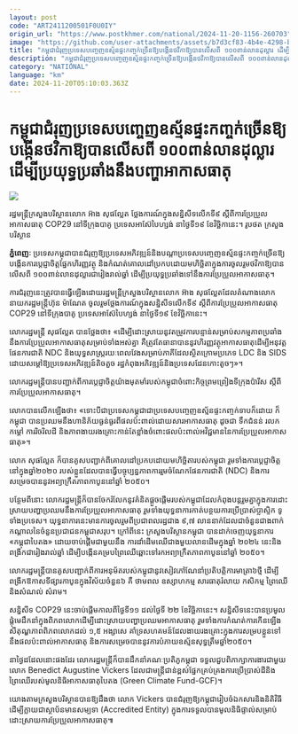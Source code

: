 ```yaml
---
layout: post
code: "ART2411200501F0U0IY"
origin_url: "https://www.postkhmer.com/national/2024-11-20-1156-260703"
image: "https://github.com/user-attachments/assets/b7d3cf83-4b4e-4298-bd40-41596a6d49b6"
title: "កម្ពុជា​ជំរុញ​ប្រទេស​បញ្ចេញ​ឧស្ម័ន​ផ្ទះ​កញ្ចក់​ច្រើន​ឱ្យ​បង្កើន​ថវិកា​ឱ្យ​បាន​លើស​ពី ១០០​ពាន់​លាន​ដុល្លារ ដើម្បីប្រយុទ្ធ​ប្រឆាំង​នឹង​បញ្ហា​អាកាសធាតុ"
description: "​​កម្ពុជា​ជំរុញ​ប្រទេស​បញ្ចេញ​ឧស្ម័ន​ផ្ទះ​កញ្ចក់​ច្រើន​ឱ្យ​បង្កើន​ថវិកា​ឱ្យ​បាន​លើស​ពី ១០០​ពាន់​លាន​ដុល្លារ ដើម្បីប្រយុទ្ធ​ប្រឆាំង​នឹង​បញ្ហា​អាកាសធាតុ​"
category: "NATIONAL"
language: "km"
date: 2024-11-20T05:10:03.363Z
---
```


# កម្ពុជា​ជំរុញ​ប្រទេស​បញ្ចេញ​ឧស្ម័ន​ផ្ទះ​កញ្ចក់​ច្រើន​ឱ្យ​បង្កើន​ថវិកា​ឱ្យ​បាន​លើស​ពី ១០០​ពាន់​លាន​ដុល្លារ ដើម្បីប្រយុទ្ធ​ប្រឆាំង​នឹង​បញ្ហា​អាកាសធាតុ

![](https://github.com/user-attachments/assets/cf9bb231-fa24-4261-ac7b-0527b8ea18b3)

រដ្ឋមន្ត្រី​ក្រសួង​បរិស្ថានលោក អ៊ាង សុផល្លែត​ ​ថ្លែង​ការណ៍​ក្នុង​សន្និសីទ​លើក​ទី៩ ស្តីពី​ការ​ប្រែប្រួល​អាកាសធាតុ COP29 នៅទីក្រុង​បាគូ ប្រទេស​អាស៊ែបៃហ្សង់ នា​ថ្ងៃទី​១៩ ខែ​វិច្ឆិកា​នេះ។ រូបថត ក្រសួង​បរិស្ថាន

**ភ្នំពេញៈ** ប្រទេស​កម្ពុជា​បាន​ជំរុញ​ឱ្យ​ប្រទេស​អភិវឌ្ឍន៍​និង​បណ្តា​ប្រទេស​បញ្ចេញ​ឧស្ម័ន​ផ្ទះ​កញ្ចក់​ច្រើន​ឱ្យ​បង្កើន​ការ​ប្តេជ្ញា​ចិត្ត​ផ្នែក​ហិរញ្ញ​វត្ថុ និង​កំណត់​គោលដៅ​ប្រកប​ដោយ​មហិច្ឆិតា​ក្នុង​ការ​ចូលរួម​ថវិកា​ឱ្យ​បាន​លើស​ពី ១០០​ពាន់​លាន​ដុល្លារ​ជា​រៀងរាល់​ឆ្នាំ ដើម្បី​ប្រយុទ្ធ​ប្រឆាំង​ទៅ​នឹង​ការ​ប្រែប្រួល​អាកាសធាតុ។

ការ​ជំរុញ​នេះ​ត្រូវ​បាន​ធ្វើឡើង​ដោយ​រដ្ឋមន្ត្រី​ក្រសួង​បរិស្ថានលោក អ៊ាង សុផល្លែត​ ដែល​តំណាង​លោកនាយក​រដ្ឋមន្រ្តី​ហ៊ុន ម៉ាណែត ចូលរួម​ថ្លែង​ការណ៍​ក្នុង​សន្និសីទ​លើក​ទី៩ ស្តីពី​ការ​ប្រែប្រួល​អាកាសធាតុ COP29 នៅទីក្រុង​បាគូ ប្រទេស​អាស៊ែបៃហ្សង់ នា​ថ្ងៃទី​១៩ ខែ​វិច្ឆិកា​នេះ។

លោក​រដ្ឋមន្រ្តី​ សុផល្លែត បាន​ថ្លែង​ថា៖ «ដើម្បី​ដោះស្រាយ​នូវ​តម្រូវ​ការ​បន្ទាន់​សម្រាប់​សកម្មភាព​ប្រឆាំង​នឹងការ​ប្រែប្រួល​អាកាសធាតុ​សម្រាប់​ទាំងអស់​គ្នា គឺ​ត្រូវ​តែ​ធានា​បាន​នូវ​ហិរញ្ញ​វត្ថុ​អាកាសធាតុ​ដើម្បី​អនុវត្ត​ផែនការ​ជាតិ NDC និង​យុទ្ធសាស្ត្រ​រយៈពេលវែង​សម្រាប់​ភាគី​ដែល​ស្ថិត​ក្រោម​ប្រភេទ LDC និង SIDS ដោយសម្តៅ​ឱ្យ​ប្រទេស​អភិវឌ្ឍន៍​តិចតួច រដ្ឋ​កំពុង​អភិវឌ្ឍន៍​និង​ប្រទេស​ដែន​កោះតូចៗ»។ 

លោក​រដ្ឋមន្រ្តី​បាន​បញ្ជាក់​ពី​ការ​ប្តេជ្ញា​ចិត្ត​យ៉ាង​មុតមាំ​របស់​កម្ពុជា​ចំពោះ​កិច្ច​ព្រមព្រៀង​ទីក្រុង​ប៉ារីស ស្តីពី​ការ​ប្រែប្រួល​អាកាសធាតុ។

លោក​បាន​លើក​ឡើង​ថា៖ «ទោះបីជា​ប្រទេស​កម្ពុជា​ជា​ប្រទេស​បញ្ចេញ​ឧស្ម័ន​ផ្ទះ​កញ្ចក់​ទាប​ក៏​ដោយ ក៏​កម្ពុជា បាន​ប្រឈម​នឹង​ហានិភ័យ​ធ្ងន់ធ្ងរ​ពី​ផល​ប៉ះពាល់​ដោយសារ​អាកាសធាតុ ដូចជា ទឹកជំនន់ រលក​កម្ដៅ ការ​រិចរិលដី និង​ភាព​ងាយ​រងគ្រោះ​កាន់​តែ​ខ្លាំង​ចំពោះ​ផល​ប៉ះពាល់​អវិជ្ជមាន​នៃ​ការ​ប្រែប្រួល​អាកាសធាតុ»។

លោក សុផល្លែត ក៏​បាន​គូស​បញ្ជាក់​ពី​គោលដៅ​ប្រកប​ដោយ​មហិច្ឆិតា​របស់​កម្ពុជា រួម​ទាំង​ការ​ប្តេជ្ញា​ចិត្ត​នៅ​ក្នុង​ឆ្នាំ២០២០ របស់​ខ្លួន​ដែល​បាន​ធ្វើ​បច្ចុប្បន្នភាព​ការ​រួម​ចំណែក​ផែនការ​ជាតិ (NDC) និង​ការ​សម្រេច​បាន​នូវ​អព្យាក្រឹត​ភាព​កាបូន​នៅ​ឆ្នាំ ២០៥០។ 

បន្ថែម​ពី​នោះ លោក​រដ្ឋមន្រ្តី​ក៏​បាន​ចែក​រំលែក​នូវ​គំនិត​ផ្តួចផ្តើម​របស់​កម្ពុជា​ដែល​កំពុង​បន្ត​រួម​គ្នា​ក្នុង​ការ​ដោះ​ស្រាយ​បញ្ហា​ប្រឈម​នឹង​ការ​ប្រែប្រួល​អាកាសធាតុ រួម​ទាំង​យុទ្ធនាការ​កាត់​បន្ថយ​ការ​ប្រើប្រាស់​ប្លាស្ទិក ទូទាំង​ប្រទេស។ យុទ្ធនាការ​នេះ​មាន​ការ​ចូលរួម​ពី​ប្រជាពលរដ្ឋ​ជាង ៩,៧ លាន​នាក់​ដែល​ជា​ចំនួន​ជាង​ពាក់​កណ្តាល​នៃ​ចំនួន​ប្រជាជន​កម្ពុជា​សរុប។ ក្រៅ​ពី​នេះ ក្រសួង​បរិស្ថាន​កម្ពុជា បាន​ដាក់​ចេញ​យុទ្ធនាការ «កម្ពុជា​បៃតង» ដោយ​ចាប់​ផ្តើម​ជាមួយ​នឹង ការ​ដាំ​ដើមឈើ​ជាង​មួយ​លាន​ដើម​ក្នុង​ឆ្នាំ ២០២៤ នេះ​និង​ពង្រីក​ជា​រៀងរាល់​ឆ្នាំ ដើម្បី​បង្កើន​គម្រប​ព្រៃឈើ​ឆ្ពោះ​ទៅ​រក​អព្យាក្រឹតភាព​កាបូន​នៅ​ឆ្នាំ ២០៥០។

លោក​រដ្ឋមន្ត្រី​បាន​គូស​បញ្ជាក់​ពី​ការ​អនុម័ត​របស់​កម្ពុជា​នូវ​សៀវភៅ​ណែនាំ​ប្រតិបត្តិការ​មាត្រា​៦​ថ្មី ដើម្បី​ពង្រីក​ឱកាស​ទីផ្សារ​កាបូន​ក្នុង​វិស័យ​ចំនួន​៦ គឺ ថាមពល ឧស្សាហកម្ម សារធាតុរំលាយ កសិកម្ម ព្រៃឈើ និងសំណល់ សំរាម។ 

សន្និសីទ COP29 នេះ​ចាប់​ផ្តើម​កាល​ពី​ថ្ងៃទី​១១ ដល់​ថ្ងៃទី ២២ ខែ​វិច្ឆិកា​នេះ។ សន្និសីទ​នេះ​បាន​ប្រមូល​ផ្តុំ​មេដឹកនាំ​ក្នុង​ពិភពលោក​ដើម្បី​ដោះស្រាយ​បញ្ហា​ប្រឈម​អាកាស​ធាតុ រួម​ទាំង​ការ​កំណត់​ការ​កើនឡើង​សីតុណ្ហភាព​ពិភព​លោក​ដល់ ១,៥ អង្សាសេ គាំទ្រ​សហគមន៍​ដែល​ងាយ​រងគ្រោះ​ក្នុង​ការ​សម្រប​ខ្លួន​ទៅ​នឹង​ផល​ប៉ះពាល់​អាកាសធាតុ និង​ការ​សម្រេច​បាន​នូវ​ការ​បំភាយ​ឧស្ម័ន​សុទ្ធ​ត្រឹម​ឆ្នាំ​២០៥០។

នា​ថ្ងៃ​ដដែល​នោះ​ផងដែរ លោក​រដ្ឋមន្ត្រី​ក៏​បាន​ដឹកនាំ​គណៈប្រតិភូ​កម្ពុជា ទទួល​ជួប​ពិភាក្សា​ការងារ​ជាមួយលោក Benedict Augustine Vickers ដែលជា​មន្ត្រី​ជាន់ខ្ពស់​ផ្នែក​គ្រប់គ្រង​ការ​ប្រើប្រាស់​ដី​និង​ព្រៃឈើ​របស់មូលនិធិ​អាកាសធាតុ​បៃតង (Green Climate Fund-GCF)។

យោង​តាម​ក្រសួង​បរិស្ថាន​បាន​ឱ្យ​ដឹង​ថា លោក Vickers បាន​ជំរុញ​ឱ្យ​កម្ពុជា​រៀបចំ​ឯកសារ​និង​និតិវិធី​ដើម្បីក្លាយ​ជា​ស្ថាប័ន​មាន​សម្បទា (Accredited Entity) ក្នុង​ការ​ទទួល​បាន​មូលនិធិ​ផ្ទាល់​សម្រាប់​ដោះស្រាយ​ការ​ប្រែប្រួល​អាកាសធាតុ៕